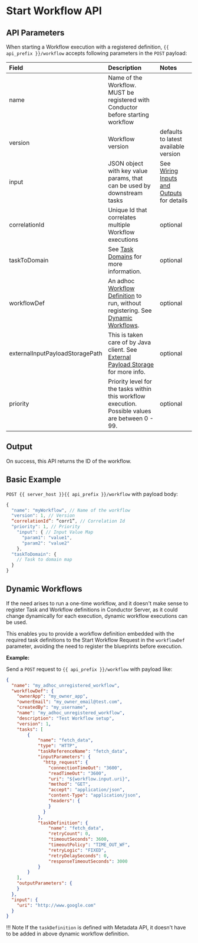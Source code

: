 # Start Workflow API

## API Parameters
When starting a Workflow execution with a registered definition, `{{ api_prefix }}/workflow` accepts following parameters in the `POST` payload:

| Field                           | Description                                                                                                                               | Notes                                                                                                   |
|:--------------------------------|:------------------------------------------------------------------------------------------------------------------------------------------|:--------------------------------------------------------------------------------------------------------|
| name                            | Name of the Workflow. MUST be registered with Conductor before starting workflow                                                          |                                                                                                         |
| version                         | Workflow version                                                                                                                          | defaults to latest available version                                                                    |
| input                           | JSON object with key value params, that can be used by downstream tasks                                                                   | See [Wiring Inputs and Outputs](../configuration/workflowdef/index.md#wiring-inputs-and-outputs) for details |
| correlationId                   | Unique Id that correlates multiple Workflow executions                                                                                    | optional                                                                                                |
| taskToDomain                    | See [Task Domains](taskdomains.md) for more information.                                                   | optional                                                                                                |
| workflowDef                     | An adhoc [Workflow Definition](../configuration/workflowdef/index.md) to run, without registering. See [Dynamic Workflows](#dynamic-workflows). | optional                                                                                                |
| externalInputPayloadStoragePath | This is taken care of by Java client. See [External Payload Storage](../advanced/externalpayloadstorage.md) for more info.                        | optional                                                                                                |
| priority                        | Priority level for the tasks within this workflow execution. Possible values are between 0 - 99.                                          | optional                                                                                                |

## Output
On success, this API returns the ID of the workflow.


## Basic Example

`POST {{ server_host }}{{ api_prefix }}/workflow` with payload body:

```js
{
  "name": "myWorkflow", // Name of the workflow
  "version": 1, // Version
  “correlationId”: “corr1”, // Correlation Id
  "priority": 1, // Priority
    "input": { // Input Value Map
      "param1": "value1",
      "param2": "value2"
    },
  "taskToDomain": {
	// Task to domain map
  }
}
```

## Dynamic Workflows

If the need arises to run a one-time workflow, and it doesn't make sense to register Task and Workflow definitions in Conductor Server, as it could change dynamically for each execution, dynamic workflow executions can be used.

This enables you to provide a workflow definition embedded with the required task definitions to the Start Workflow Request in the `workflowDef` parameter, avoiding the need to register the blueprints before execution.

**Example:**

Send a `POST` request to `{{ api_prefix }}/workflow` with payload like:
```json
{
  "name": "my_adhoc_unregistered_workflow",
  "workflowDef": {
    "ownerApp": "my_owner_app",
    "ownerEmail": "my_owner_email@test.com",
    "createdBy": "my_username",
    "name": "my_adhoc_unregistered_workflow",
    "description": "Test Workflow setup",
    "version": 1,
    "tasks": [
    	{
	        "name": "fetch_data",
	        "type": "HTTP",
	        "taskReferenceName": "fetch_data",
	        "inputParameters": {
	          "http_request": {
	            "connectionTimeOut": "3600",
	            "readTimeOut": "3600",
	            "uri": "${workflow.input.uri}",
	            "method": "GET",
	            "accept": "application/json",
	            "content-Type": "application/json",
	            "headers": {
	            }
	          }
	        },
	        "taskDefinition": {
	            "name": "fetch_data",
			    "retryCount": 0,
			    "timeoutSeconds": 3600,
			    "timeoutPolicy": "TIME_OUT_WF",
			    "retryLogic": "FIXED",
			    "retryDelaySeconds": 0,
			    "responseTimeoutSeconds": 3000
	        }
	    }
    ],
    "outputParameters": {
    }
  },
  "input": {
    "uri": "http://www.google.com"
  }
}
```

!!! Note
    If the `taskDefinition` is defined with Metadata API, it doesn't have to be added in above dynamic workflow definition.
